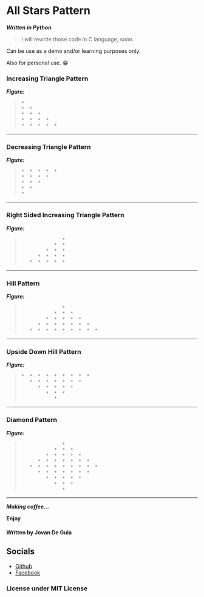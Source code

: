 # All Stars Pattern

***Written in Python***

> I will rewrite those code in C language, soon.

Can be use as a demo and/or learning purposes only.

Also for personal use. 😁

### Increasing Triangle Pattern

***Figure:***

> ```python
> *
> *  *
> *  *  *
> *  *  *  *
> *  *  *  *  *
> ```

----

### Decreasing Triangle Pattern

***Figure:***

> ```python
> *  *  *  *  *
> *  *  *  *
> *  *  *
> *  *
> *
> ```

----

### Right Sided Increasing Triangle Pattern

***Figure:***

> ```python
>                *
>             *  *
>          *  *  *
>       *  *  *  *
>    *  *  *  *  *
> ```

---- 

### Hill Pattern

***Figure:***

> ```python
>                *
>             *  *  *
>          *  *  *  *  *
>       *  *  *  *  *  *  *
>    *  *  *  *  *  *  *  *  *
> ```

---- 

### Upside Down Hill Pattern

***Figure:***

> ```python
> *  *  *  *  *  *  *  *  *
>    *  *  *  *  *  *  *
>       *  *  *  *  *
>          *  *  *
>             *
> ```

---- 

### Diamond Pattern

***Figure:***

> ```python
>                *
>             *  *  *
>          *  *  *  *  *
>       *  *  *  *  *  *  *
>    *  *  *  *  *  *  *  *  *
>       *  *  *  *  *  *  *
>          *  *  *  *  *
>             *  *  *
>                *
> ```

---- 

___Making coffee...___


****Enjoy****
#### Written by Jovan De Guia

## Socials

- [Github](https://github.com/jxmked)
- [Facebook](https://www.facebook.com/deguia25)

### License under MIT License